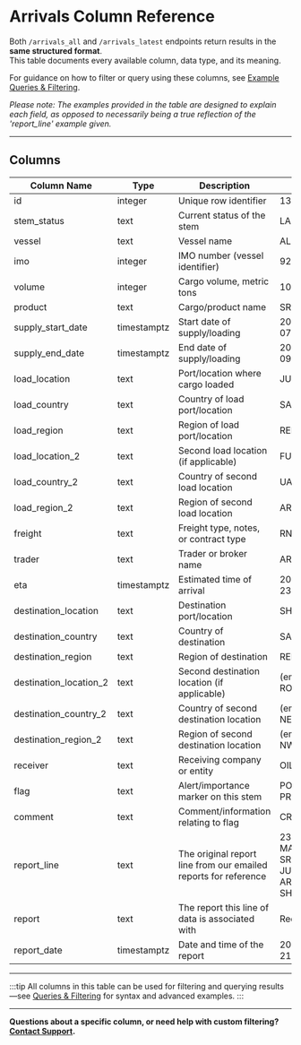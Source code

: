 # Arrivals Column Reference

Both `/arrivals_all` and `/arrivals_latest` endpoints return results in the **same structured format**.  
This table documents every available column, data type, and its meaning.

For guidance on how to filter or query using these columns, see [Example Queries & Filtering](../queries.md).

*Please note: The examples provided in the table are designed to explain each field, as opposed to necessarily being a true reflection of the 'report_line' example given.*

---

## Columns

| Column Name              | Type         | Description                                 | Example                        |
|--------------------------|--------------|---------------------------------------------|--------------------------------|
| id                       | integer      | Unique row identifier                       | 131845                         |
| stem_status              | text         | Current status of the stem                  | LADEN                          |
| vessel                   | text         | Vessel name                                 | AL MAHFOZA                     |
| imo                      | integer      | IMO number (vessel identifier)              | 9271365                        |
| volume                   | integer      | Cargo volume, metric tons                   | 100000                         |
| product                  | text         | Cargo/product name                          | SRFO                           |
| supply_start_date        | timestamptz  | Start date of supply/loading                | 2025-07-07T00:00:00+00:00      |
| supply_end_date          | timestamptz  | End date of supply/loading                  | 2025-07-09T00:00:00+00:00      |
| load_location            | text         | Port/location where cargo loaded            | JUBAIL                         |
| load_country             | text         | Country of load port/location               | SAUDI ARABIA                   |
| load_region              | text         | Region of load port/location                | RED SEA                        |
| load_location_2          | text         | Second load location (if applicable)        | FUJAIRAH                       |
| load_country_2           | text         | Country of second load location             | UAE                            |
| load_region_2            | text         | Region of second load location              | ARABIAN GULF                   |
| freight                  | text         | Freight type, notes, or contract type       | RNR                            |
| trader                   | text         | Trader or broker name                       | ARAMCO                         |
| eta                      | timestamptz  | Estimated time of arrival                   | 2025-07-23T00:00:00+00:00      |
| destination_location     | text         | Destination port/location                   | SHUQAIQ                        |
| destination_country      | text         | Country of destination                      | SAUDI ARABIA                   |
| destination_region       | text         | Region of destination                       | RED SEA                        |
| destination_location_2   | text         | Second destination location (if applicable) | (empty or e.g., ROTTERDAM)     |
| destination_country_2    | text         | Country of second destination location      | (empty or e.g., NETHERLANDS)   |
| destination_region_2     | text         | Region of second destination location       | (empty or e.g., NWE)           |
| receiver                 | text         | Receiving company or entity                 | OIL CO.                        |
| flag                     | text         | Alert/importance marker on this stem        | POSSIBLE PRODUCT               |
| comment                  | text         | Comment/information relating to flag        | CRUDE                          |
| report_line              | text         | The original report line from our emailed reports for reference | 23 JULY    AL MAHFOZA         100 SRFO   07-09/07  JUBAIL+FUJ  RNR     ARAMCO-SHUQAIQ! |
| report                   | text         | The report this line of data is associated with | Red Sea Arrivals           |
| report_date              | timestamptz  | Date and time of the report                 | 2025-07-21T03:58:20+00:00      |


---

:::tip
All columns in this table can be used for filtering and querying results—see [Queries & Filtering](../queries.md) for syntax and advanced examples.
:::

---

**Questions about a specific column, or need help with custom filtering? [Contact Support](../support.md).**
